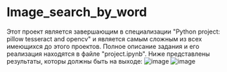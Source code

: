 # Image_search_by_word
Этот проект является завершающим в специализации "Python project: pillow tesseract and opencv" и является самым сложным из всех имеющихся до этого проектов. Полное описание задания и его реализация находятся в файле "project.ipynb". 
Ниже представлены результаты, которы должны быть на выходе:
![image](https://user-images.githubusercontent.com/78102964/201540636-1591bc2e-c309-4348-870f-55a298dfbd42.png)
![image](https://user-images.githubusercontent.com/78102964/201540654-d3b1ac38-3af0-4f72-802a-0781c41e3acb.png)


